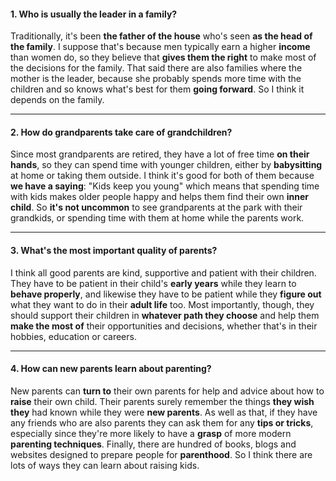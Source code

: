 #### 1. Who is usually the leader in a family?
Traditionally, it's been **the father of the house** who's seen **as the head of the family**. I suppose that's because men typically earn a higher **income** than women do, so they believe that **gives them the right** to make most of the decisions for the family. That said there are also families where the mother is the leader, because she probably spends more time with the children and so knows what's best for them **going forward**. So I think it depends on the family.

---
#### 2. How do grandparents take care of grandchildren?
Since most grandparents are retired, they have a lot of free time **on their hands**, so they can spend time with younger children, either by **babysitting** at home or taking them outside. I think it's good for both of them because **we have a saying**: "Kids keep you young" which means that spending time with kids makes older people happy and helps them find their own **inner child**. So **it's not uncommon** to see grandparents at the park with their grandkids, or spending time with them at home while the parents work. 

---
#### 3. What's the most important quality of parents?
I think all good parents are kind, supportive and patient with their children. They have to be patient in their child's **early years** while they learn to **behave properly**, and likewise they have to be patient while they **figure out** what they want to do in their **adult life** too. Most importantly, though, they should support their children in **whatever path they choose** and help them **make the most of** their opportunities and decisions, whether that's in their hobbies, education or careers.

---
#### 4. How can new parents learn about parenting?
New parents can **turn to** their own parents for help and advice about how to **raise** their own child. Their parents surely remember the things **they wish they** had known while they were **new parents**. As well as that, if they have any friends who are also parents they can ask them for any **tips or tricks**, especially since they're more likely to have a **grasp** of more modern **parenting techniques**. Finally, there are hundred of books, blogs and websites designed to prepare people for **parenthood**. So I think there are lots of ways they can learn about raising kids.
